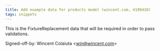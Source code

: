 ```yaml
---
title: Add example data for products model (wincent.com, 4109d10)
tags: snippets
---
```


This is the FixtureReplacement data that will be required in order to pass validations.

Signed-off-by: Wincent Colaiuta &lt;win@wincent.com&gt;
